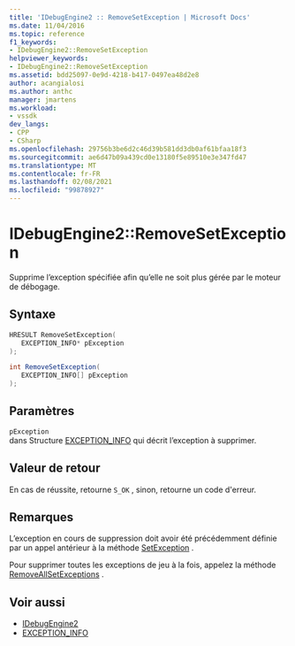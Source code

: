 ```yaml
---
title: 'IDebugEngine2 :: RemoveSetException | Microsoft Docs'
ms.date: 11/04/2016
ms.topic: reference
f1_keywords:
- IDebugEngine2::RemoveSetException
helpviewer_keywords:
- IDebugEngine2::RemoveSetException
ms.assetid: bdd25097-0e9d-4218-b417-0497ea48d2e8
author: acangialosi
ms.author: anthc
manager: jmartens
ms.workload:
- vssdk
dev_langs:
- CPP
- CSharp
ms.openlocfilehash: 29756b3be6d2c46d39b581dd3db0af61bfaa18f3
ms.sourcegitcommit: ae6d47b09a439cd0e13180f5e89510e3e347fd47
ms.translationtype: MT
ms.contentlocale: fr-FR
ms.lasthandoff: 02/08/2021
ms.locfileid: "99878927"
---
```

# <a name="idebugengine2removesetexception"></a>IDebugEngine2::RemoveSetException
Supprime l’exception spécifiée afin qu’elle ne soit plus gérée par le moteur de débogage.

## <a name="syntax"></a>Syntaxe

```cpp
HRESULT RemoveSetException( 
   EXCEPTION_INFO* pException
);
```

```csharp
int RemoveSetException( 
   EXCEPTION_INFO[] pException
);
```

## <a name="parameters"></a>Paramètres
`pException`\
dans Structure [EXCEPTION_INFO](../../../extensibility/debugger/reference/exception-info.md) qui décrit l’exception à supprimer.

## <a name="return-value"></a>Valeur de retour
 En cas de réussite, retourne `S_OK` , sinon, retourne un code d'erreur.

## <a name="remarks"></a>Remarques
 L’exception en cours de suppression doit avoir été précédemment définie par un appel antérieur à la méthode [SetException](../../../extensibility/debugger/reference/idebugengine2-setexception.md) .

 Pour supprimer toutes les exceptions de jeu à la fois, appelez la méthode [RemoveAllSetExceptions](../../../extensibility/debugger/reference/idebugengine2-removeallsetexceptions.md) .

## <a name="see-also"></a>Voir aussi
- [IDebugEngine2](../../../extensibility/debugger/reference/idebugengine2.md)
- [EXCEPTION_INFO](../../../extensibility/debugger/reference/exception-info.md)
